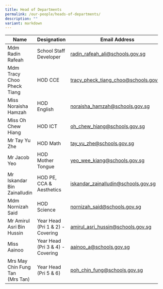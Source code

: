 ```yaml
---
title: Head of Departments
permalink: /our-people/heads-of-departments/
description: ""
variant: markdown
---
```

| Name | Designation | Email Address |
| -------- | -------- | -------- |
| Mdm Radin Rafeah     | School Staff Developer     | radin_rafeah_ali@schools.gov.sg     | 
| Mdm Tracy Choo Pheck Tiang     | HOD CCE     | tracy_pheck_tiang_choo@schools.gov.sg     |
| Miss Noraisha Hamzah     | HOD English     | noraisha_hamzah@schools.gov.sg     |
| Miss Oh Chew Hiang     | HOD ICT     | oh_chew_hiang@schools.gov.sg     |
| Mr Tay Yu Zhe     | HOD Math     | tay_yu_zhe@schools.gov.sg     |
| Mr Jacob Yeo     | HOD Mother Tongue     | yeo_wee_kiang@schools.gov.sg     |
| Mr Iskandar Bin Zainalludin     | HOD PE, CCA &amp; Aesthetics    | iskandar_zainalludin@schools.gov.sg     |
| Mdm Nornizah Said     | HOD Science     | nornizah_said@schools.gov.sg |
| Mr Amirul Asri Bin Hussin     | Year Head (Pri 1 &amp; 2) - Covering | amirul_asri_hussin@schools.gov.sg     |
Miss Aainoo     | Year Head (Pri 3 &amp; 4) - Covering | aainoo_a@schools.gov.sg     |
| Mrs May Chin Fung Tan <br>(Mrs Tan)| Year Head (Pri 5 &amp; 6)    | poh_chin_fung@schools.gov.sg     |